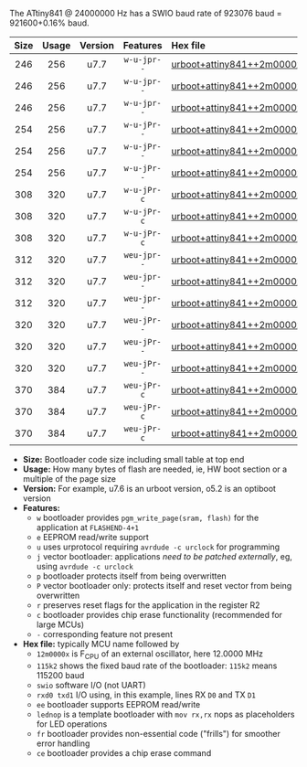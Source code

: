 The ATtiny841 @ 24000000 Hz has a SWIO baud rate of 923076 baud = 921600+0.16% baud.

|Size|Usage|Version|Features|Hex file|
|:-:|:-:|:-:|:-:|:--|
|246|256|u7.7|`w-u-jpr--`|[urboot+attiny841++2m0000x+++76k8_swio_rxa2_txa1_lednop.hex](https://raw.githubusercontent.com/stefanrueger/urboot.hex/main/mcus/attiny841/external_oscillator/fcpu++2m0000_Hz/br+++76k8_bps/urboot+attiny841++2m0000x+++76k8_swio_rxa2_txa1_lednop.hex)|
|246|256|u7.7|`w-u-jpr--`|[urboot+attiny841++2m0000x+++76k8_swio_rxa4_txa5_lednop.hex](https://raw.githubusercontent.com/stefanrueger/urboot.hex/main/mcus/attiny841/external_oscillator/fcpu++2m0000_Hz/br+++76k8_bps/urboot+attiny841++2m0000x+++76k8_swio_rxa4_txa5_lednop.hex)|
|246|256|u7.7|`w-u-jpr--`|[urboot+attiny841++2m0000x+++76k8_swio_rxb2_txa7_lednop.hex](https://raw.githubusercontent.com/stefanrueger/urboot.hex/main/mcus/attiny841/external_oscillator/fcpu++2m0000_Hz/br+++76k8_bps/urboot+attiny841++2m0000x+++76k8_swio_rxb2_txa7_lednop.hex)|
|254|256|u7.7|`w-u-jPr--`|[urboot+attiny841++2m0000x+++76k8_swio_rxa2_txa1.hex](https://raw.githubusercontent.com/stefanrueger/urboot.hex/main/mcus/attiny841/external_oscillator/fcpu++2m0000_Hz/br+++76k8_bps/urboot+attiny841++2m0000x+++76k8_swio_rxa2_txa1.hex)|
|254|256|u7.7|`w-u-jPr--`|[urboot+attiny841++2m0000x+++76k8_swio_rxa4_txa5.hex](https://raw.githubusercontent.com/stefanrueger/urboot.hex/main/mcus/attiny841/external_oscillator/fcpu++2m0000_Hz/br+++76k8_bps/urboot+attiny841++2m0000x+++76k8_swio_rxa4_txa5.hex)|
|254|256|u7.7|`w-u-jPr--`|[urboot+attiny841++2m0000x+++76k8_swio_rxb2_txa7.hex](https://raw.githubusercontent.com/stefanrueger/urboot.hex/main/mcus/attiny841/external_oscillator/fcpu++2m0000_Hz/br+++76k8_bps/urboot+attiny841++2m0000x+++76k8_swio_rxb2_txa7.hex)|
|308|320|u7.7|`w-u-jPr-c`|[urboot+attiny841++2m0000x+++76k8_swio_rxa2_txa1_lednop_fr_ce.hex](https://raw.githubusercontent.com/stefanrueger/urboot.hex/main/mcus/attiny841/external_oscillator/fcpu++2m0000_Hz/br+++76k8_bps/urboot+attiny841++2m0000x+++76k8_swio_rxa2_txa1_lednop_fr_ce.hex)|
|308|320|u7.7|`w-u-jPr-c`|[urboot+attiny841++2m0000x+++76k8_swio_rxa4_txa5_lednop_fr_ce.hex](https://raw.githubusercontent.com/stefanrueger/urboot.hex/main/mcus/attiny841/external_oscillator/fcpu++2m0000_Hz/br+++76k8_bps/urboot+attiny841++2m0000x+++76k8_swio_rxa4_txa5_lednop_fr_ce.hex)|
|308|320|u7.7|`w-u-jPr-c`|[urboot+attiny841++2m0000x+++76k8_swio_rxb2_txa7_lednop_fr_ce.hex](https://raw.githubusercontent.com/stefanrueger/urboot.hex/main/mcus/attiny841/external_oscillator/fcpu++2m0000_Hz/br+++76k8_bps/urboot+attiny841++2m0000x+++76k8_swio_rxb2_txa7_lednop_fr_ce.hex)|
|312|320|u7.7|`weu-jpr--`|[urboot+attiny841++2m0000x+++76k8_swio_rxa2_txa1_ee_lednop.hex](https://raw.githubusercontent.com/stefanrueger/urboot.hex/main/mcus/attiny841/external_oscillator/fcpu++2m0000_Hz/br+++76k8_bps/urboot+attiny841++2m0000x+++76k8_swio_rxa2_txa1_ee_lednop.hex)|
|312|320|u7.7|`weu-jpr--`|[urboot+attiny841++2m0000x+++76k8_swio_rxa4_txa5_ee_lednop.hex](https://raw.githubusercontent.com/stefanrueger/urboot.hex/main/mcus/attiny841/external_oscillator/fcpu++2m0000_Hz/br+++76k8_bps/urboot+attiny841++2m0000x+++76k8_swio_rxa4_txa5_ee_lednop.hex)|
|312|320|u7.7|`weu-jpr--`|[urboot+attiny841++2m0000x+++76k8_swio_rxb2_txa7_ee_lednop.hex](https://raw.githubusercontent.com/stefanrueger/urboot.hex/main/mcus/attiny841/external_oscillator/fcpu++2m0000_Hz/br+++76k8_bps/urboot+attiny841++2m0000x+++76k8_swio_rxb2_txa7_ee_lednop.hex)|
|320|320|u7.7|`weu-jPr--`|[urboot+attiny841++2m0000x+++76k8_swio_rxa2_txa1_ee.hex](https://raw.githubusercontent.com/stefanrueger/urboot.hex/main/mcus/attiny841/external_oscillator/fcpu++2m0000_Hz/br+++76k8_bps/urboot+attiny841++2m0000x+++76k8_swio_rxa2_txa1_ee.hex)|
|320|320|u7.7|`weu-jPr--`|[urboot+attiny841++2m0000x+++76k8_swio_rxa4_txa5_ee.hex](https://raw.githubusercontent.com/stefanrueger/urboot.hex/main/mcus/attiny841/external_oscillator/fcpu++2m0000_Hz/br+++76k8_bps/urboot+attiny841++2m0000x+++76k8_swio_rxa4_txa5_ee.hex)|
|320|320|u7.7|`weu-jPr--`|[urboot+attiny841++2m0000x+++76k8_swio_rxb2_txa7_ee.hex](https://raw.githubusercontent.com/stefanrueger/urboot.hex/main/mcus/attiny841/external_oscillator/fcpu++2m0000_Hz/br+++76k8_bps/urboot+attiny841++2m0000x+++76k8_swio_rxb2_txa7_ee.hex)|
|370|384|u7.7|`weu-jPr-c`|[urboot+attiny841++2m0000x+++76k8_swio_rxa2_txa1_ee_lednop_fr_ce.hex](https://raw.githubusercontent.com/stefanrueger/urboot.hex/main/mcus/attiny841/external_oscillator/fcpu++2m0000_Hz/br+++76k8_bps/urboot+attiny841++2m0000x+++76k8_swio_rxa2_txa1_ee_lednop_fr_ce.hex)|
|370|384|u7.7|`weu-jPr-c`|[urboot+attiny841++2m0000x+++76k8_swio_rxa4_txa5_ee_lednop_fr_ce.hex](https://raw.githubusercontent.com/stefanrueger/urboot.hex/main/mcus/attiny841/external_oscillator/fcpu++2m0000_Hz/br+++76k8_bps/urboot+attiny841++2m0000x+++76k8_swio_rxa4_txa5_ee_lednop_fr_ce.hex)|
|370|384|u7.7|`weu-jPr-c`|[urboot+attiny841++2m0000x+++76k8_swio_rxb2_txa7_ee_lednop_fr_ce.hex](https://raw.githubusercontent.com/stefanrueger/urboot.hex/main/mcus/attiny841/external_oscillator/fcpu++2m0000_Hz/br+++76k8_bps/urboot+attiny841++2m0000x+++76k8_swio_rxb2_txa7_ee_lednop_fr_ce.hex)|

- **Size:** Bootloader code size including small table at top end
- **Usage:** How many bytes of flash are needed, ie, HW boot section or a multiple of the page size
- **Version:** For example, u7.6 is an urboot version, o5.2 is an optiboot version
- **Features:**
  + `w` bootloader provides `pgm_write_page(sram, flash)` for the application at `FLASHEND-4+1`
  + `e` EEPROM read/write support
  + `u` uses urprotocol requiring `avrdude -c urclock` for programming
  + `j` vector bootloader: applications *need to be patched externally*, eg, using `avrdude -c urclock`
  + `p` bootloader protects itself from being overwritten
  + `P` vector bootloader only: protects itself and reset vector from being overwritten
  + `r` preserves reset flags for the application in the register R2
  + `c` bootloader provides chip erase functionality (recommended for large MCUs)
  + `-` corresponding feature not present
- **Hex file:** typically MCU name followed by
  + `12m0000x` is F<sub>CPU</sub> of an external oscillator, here 12.0000 MHz
  + `115k2` shows the fixed baud rate of the bootloader: `115k2` means 115200 baud
  + `swio` software I/O (not UART)
  + `rxd0 txd1` I/O using, in this example, lines RX `D0` and TX `D1`
  + `ee` bootloader supports EEPROM read/write
  + `lednop` is a template bootloader with `mov rx,rx` nops as placeholders for LED operations
  + `fr` bootloader provides non-essential code ("frills") for smoother error handling
  + `ce` bootloader provides a chip erase command
